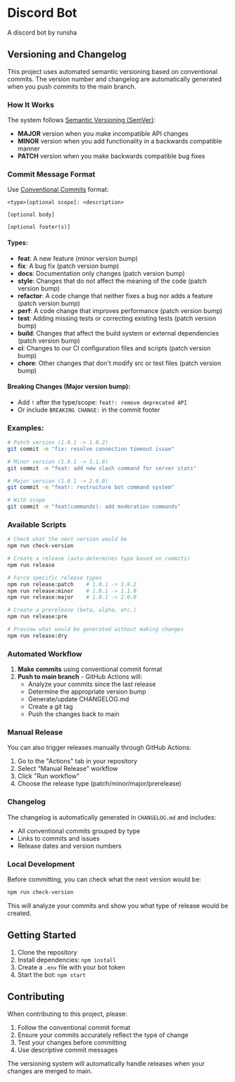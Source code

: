 # Discord Bot

A discord bot by runsha

## Versioning and Changelog

This project uses automated semantic versioning based on conventional commits. The version number and changelog are automatically generated when you push commits to the main branch.

### How It Works

The system follows [Semantic Versioning (SemVer)](https://semver.org/):
- **MAJOR** version when you make incompatible API changes
- **MINOR** version when you add functionality in a backwards compatible manner  
- **PATCH** version when you make backwards compatible bug fixes

### Commit Message Format

Use [Conventional Commits](https://www.conventionalcommits.org/) format:

```
<type>[optional scope]: <description>

[optional body]

[optional footer(s)]
```

#### Types:
- **feat**: A new feature (minor version bump)
- **fix**: A bug fix (patch version bump)
- **docs**: Documentation only changes (patch version bump)
- **style**: Changes that do not affect the meaning of the code (patch version bump)
- **refactor**: A code change that neither fixes a bug nor adds a feature (patch version bump)
- **perf**: A code change that improves performance (patch version bump)
- **test**: Adding missing tests or correcting existing tests (patch version bump)
- **build**: Changes that affect the build system or external dependencies (patch version bump)
- **ci**: Changes to our CI configuration files and scripts (patch version bump)
- **chore**: Other changes that don't modify src or test files (patch version bump)

#### Breaking Changes (Major version bump):
- Add `!` after the type/scope: `feat!: remove deprecated API`
- Or include `BREAKING CHANGE:` in the commit footer

### Examples:

```bash
# Patch version (1.0.1 -> 1.0.2)
git commit -m "fix: resolve connection timeout issue"

# Minor version (1.0.1 -> 1.1.0)
git commit -m "feat: add new slash command for server stats"

# Major version (1.0.1 -> 2.0.0)
git commit -m "feat!: restructure bot command system"

# With scope
git commit -m "feat(commands): add moderation commands"
```

### Available Scripts

```bash
# Check what the next version would be
npm run check-version

# Create a release (auto-determines type based on commits)
npm run release

# Force specific release types
npm run release:patch    # 1.0.1 -> 1.0.2
npm run release:minor    # 1.0.1 -> 1.1.0
npm run release:major    # 1.0.1 -> 2.0.0

# Create a prerelease (beta, alpha, etc.)
npm run release:pre

# Preview what would be generated without making changes
npm run release:dry
```

### Automated Workflow

1. **Make commits** using conventional commit format
2. **Push to main branch** - GitHub Actions will:
   - Analyze your commits since the last release
   - Determine the appropriate version bump
   - Generate/update CHANGELOG.md
   - Create a git tag
   - Push the changes back to main

### Manual Release

You can also trigger releases manually through GitHub Actions:
1. Go to the "Actions" tab in your repository
2. Select "Manual Release" workflow
3. Click "Run workflow"
4. Choose the release type (patch/minor/major/prerelease)

### Changelog

The changelog is automatically generated in `CHANGELOG.md` and includes:
- All conventional commits grouped by type
- Links to commits and issues
- Release dates and version numbers

### Local Development

Before committing, you can check what the next version would be:

```bash
npm run check-version
```

This will analyze your commits and show you what type of release would be created.

## Getting Started

1. Clone the repository
2. Install dependencies: `npm install`
3. Create a `.env` file with your bot token
4. Start the bot: `npm start`

## Contributing

When contributing to this project, please:
1. Follow the conventional commit format
2. Ensure your commits accurately reflect the type of change
3. Test your changes before committing
4. Use descriptive commit messages

The versioning system will automatically handle releases when your changes are merged to main.
